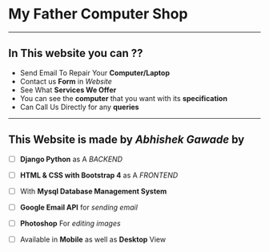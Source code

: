 # My Father Computer Shop
***
## In This website you can ??

-  Send Email To Repair Your **Computer/Laptop**
-  Contact us **Form** in _Website_
-  See What **Services We Offer**
-  You can see the **computer** that you want with its **specification** 
- Can Call Us Directly for any **queries**
---
## This Website is made by _Abhishek Gawade_ by 

- [ ] **Django Python** as A _BACKEND_ 

- [ ] **HTML & CSS with Bootstrap 4** as A _FRONTEND_

- [ ] With **Mysql Database Management System**

- [ ] **Google Email API** for _sending email_

- [ ] **Photoshop** For _editing images_


- [ ] Available in **Mobile** as well as **Desktop** View


